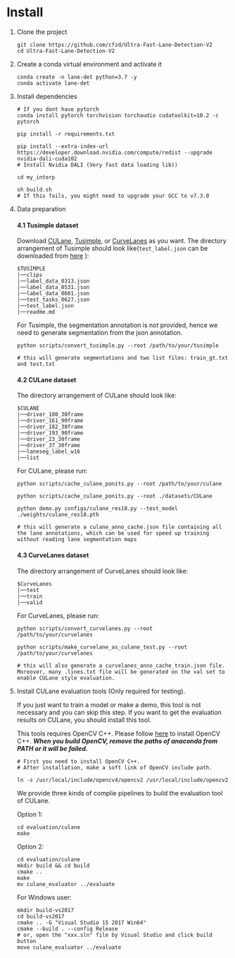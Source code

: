 
# Install
1. Clone the project

    ```Shell
    git clone https://github.com/cfzd/Ultra-Fast-Lane-Detection-V2
    cd Ultra-Fast-Lane-Detection-V2
    ```

2. Create a conda virtual environment and activate it

    ```Shell
    conda create -n lane-det python=3.7 -y
    conda activate lane-det
    ```

3. Install dependencies

    ```Shell
    # If you dont have pytorch
    conda install pytorch torchvision torchaudio cudatoolkit=10.2 -c pytorch

    pip install -r requirements.txt

    pip install --extra-index-url https://developer.download.nvidia.com/compute/redist --upgrade nvidia-dali-cuda102
    # Install Nvidia DALI (Very fast data loading lib))

    cd my_interp

    sh build.sh
    # If this fails, you might need to upgrade your GCC to v7.3.0
    ```

4. Data preparation
    #### **4.1 Tusimple dataset**
    Download [CULane](https://xingangpan.github.io/projects/CULane.html), [Tusimple](https://github.com/TuSimple/tusimple-benchmark/issues/3), or [CurveLanes](https://github.com/SoulmateB/CurveLanes) as you want. The directory arrangement of Tusimple should look like(`test_label.json` can be downloaded from [here](https://github.com/TuSimple/tusimple-benchmark/issues/3) ):
    ```
    $TUSIMPLE
    |──clips
    |──label_data_0313.json
    |──label_data_0531.json
    |──label_data_0601.json
    |──test_tasks_0627.json
    |──test_label.json
    |──readme.md
    ```
    For Tusimple, the segmentation annotation is not provided, hence we need to generate segmentation from the json annotation. 

    ```Shell
    python scripts/convert_tusimple.py --root /path/to/your/tusimple

    # this will generate segmentations and two list files: train_gt.txt and test.txt
    ```
    #### **4.2 CULane dataset**
    The directory arrangement of CULane should look like:
    ```
    $CULANE
    |──driver_100_30frame
    |──driver_161_90frame
    |──driver_182_30frame
    |──driver_193_90frame
    |──driver_23_30frame
    |──driver_37_30frame
    |──laneseg_label_w16
    |──list
    ```
    For CULane, please run:
    ```Shell
    python scripts/cache_culane_ponits.py --root /path/to/your/culane

    python scripts/cache_culane_ponits.py --root ./datasets/CULane

    python demo.py configs/culane_res18.py --test_model ./weights/culane_res18.pth

    # this will generate a culane_anno_cache.json file containing all the lane annotations, which can be used for speed up training without reading lane segmentation maps
    ```
    #### **4.3 CurveLanes dataset**
    The directory arrangement of CurveLanes should look like:
    ```
    $CurveLanes
    |──test
    |──train
    |──valid
    ```
    For CurveLanes, please run:
    ```Shell
    python scripts/convert_curvelanes.py --root /path/to/your/curvelanes

    python scripts/make_curvelane_as_culane_test.py --root /path/to/your/curvelanes

    # this will also generate a curvelanes_anno_cache_train.json file. Moreover, many .lines.txt file will be generated on the val set to enable CULane style evaluation.
    ```

5. Install CULane evaluation tools (Only required for testing). 

    If you just want to train a model or make a demo, this tool is not necessary and you can skip this step. If you want to get the evaluation results on CULane, you should install this tool.

    This tools requires OpenCV C++. Please follow [here](https://docs.opencv.org/master/d7/d9f/tutorial_linux_install.html) to install OpenCV C++. ***When you build OpenCV, remove the paths of anaconda from PATH or it will be failed.***
    ```Shell
    # First you need to install OpenCV C++. 
    # After installation, make a soft link of OpenCV include path.

    ln -s /usr/local/include/opencv4/opencv2 /usr/local/include/opencv2
    ```
    We provide three kinds of complie pipelines to build the evaluation tool of CULane.

    Option 1:

    ```Shell
    cd evaluation/culane
    make
    ```

    Option 2:
    ```Shell
    cd evaluation/culane
    mkdir build && cd build
    cmake ..
    make
    mv culane_evaluator ../evaluate
    ```

    For Windows user:
    ```Shell
    mkdir build-vs2017
    cd build-vs2017
    cmake .. -G "Visual Studio 15 2017 Win64"
    cmake --build . --config Release  
    # or, open the "xxx.sln" file by Visual Studio and click build button
    move culane_evaluator ../evaluate
    ```
